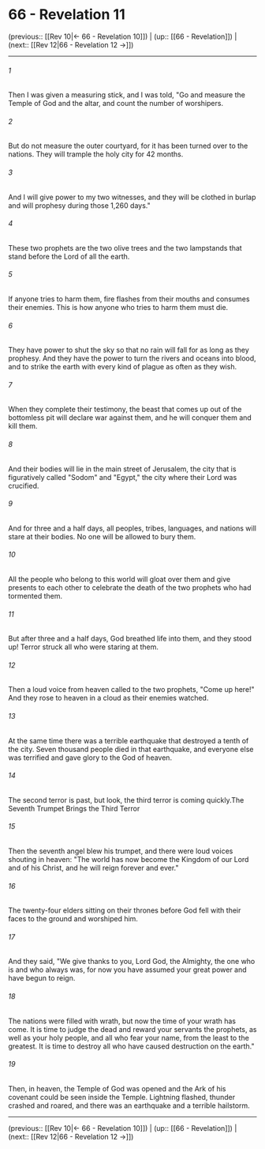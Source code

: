# 66 - Revelation 11

(previous:: [[Rev 10|← 66 - Revelation 10]]) | (up:: [[66 - Revelation]]) | (next:: [[Rev 12|66 - Revelation 12 →]])

***


###### 1 
Then I was given a measuring stick, and I was told, "Go and measure the Temple of God and the altar, and count the number of worshipers. 

###### 2 
But do not measure the outer courtyard, for it has been turned over to the nations. They will trample the holy city for 42 months. 

###### 3 
And I will give power to my two witnesses, and they will be clothed in burlap and will prophesy during those 1,260 days." 

###### 4 
These two prophets are the two olive trees and the two lampstands that stand before the Lord of all the earth. 

###### 5 
If anyone tries to harm them, fire flashes from their mouths and consumes their enemies. This is how anyone who tries to harm them must die. 

###### 6 
They have power to shut the sky so that no rain will fall for as long as they prophesy. And they have the power to turn the rivers and oceans into blood, and to strike the earth with every kind of plague as often as they wish. 

###### 7 
When they complete their testimony, the beast that comes up out of the bottomless pit will declare war against them, and he will conquer them and kill them. 

###### 8 
And their bodies will lie in the main street of Jerusalem, the city that is figuratively called "Sodom" and "Egypt," the city where their Lord was crucified. 

###### 9 
And for three and a half days, all peoples, tribes, languages, and nations will stare at their bodies. No one will be allowed to bury them. 

###### 10 
All the people who belong to this world will gloat over them and give presents to each other to celebrate the death of the two prophets who had tormented them. 

###### 11 
But after three and a half days, God breathed life into them, and they stood up! Terror struck all who were staring at them. 

###### 12 
Then a loud voice from heaven called to the two prophets, "Come up here!" And they rose to heaven in a cloud as their enemies watched. 

###### 13 
At the same time there was a terrible earthquake that destroyed a tenth of the city. Seven thousand people died in that earthquake, and everyone else was terrified and gave glory to the God of heaven. 

###### 14 
The second terror is past, but look, the third terror is coming quickly.The Seventh Trumpet Brings the Third Terror 

###### 15 
Then the seventh angel blew his trumpet, and there were loud voices shouting in heaven: "The world has now become the Kingdom of our Lord and of his Christ, and he will reign forever and ever." 

###### 16 
The twenty-four elders sitting on their thrones before God fell with their faces to the ground and worshiped him. 

###### 17 
And they said, "We give thanks to you, Lord God, the Almighty, the one who is and who always was, for now you have assumed your great power and have begun to reign. 

###### 18 
The nations were filled with wrath, but now the time of your wrath has come. It is time to judge the dead and reward your servants the prophets, as well as your holy people, and all who fear your name, from the least to the greatest. It is time to destroy all who have caused destruction on the earth." 

###### 19 
Then, in heaven, the Temple of God was opened and the Ark of his covenant could be seen inside the Temple. Lightning flashed, thunder crashed and roared, and there was an earthquake and a terrible hailstorm.

***

(previous:: [[Rev 10|← 66 - Revelation 10]]) | (up:: [[66 - Revelation]]) | (next:: [[Rev 12|66 - Revelation 12 →]])
